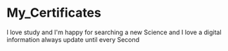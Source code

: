 # My_Certificates
I love study and I'm happy  for searching a new Science and I love a digital information always update until every Second
